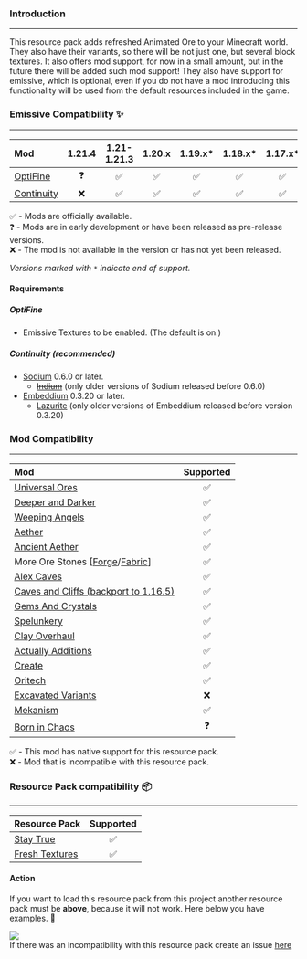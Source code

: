 ### Introduction
<hr>

This resource pack adds refreshed Animated Ore to your Minecraft world. They also have their variants, so there will be not just one, but several block textures. It also offers mod support, for now in a small amount, but in the future there will be added such mod support! They also have support for emissive, which is optional, even if you do not have a mod introducing this functionality will be used from the default resources included in the game.

### Emissive Compatibility ✨
<hr>

| Mod                                              | 1.21.4 | 1.21-1.21.3 | 1.20.x | 1.19.x* | 1.18.x* | 1.17.x* | 1.16.x* |
| :----------------------------------------------- | :----: | :----: | :----: | :----: | :----: | :----: | :----:
| [OptiFine](https://optifine.net/downloads)       |  ❓  |  ✅  |  ✅  |  ✅  |  ✅  |  ✅  |  ✅  |
| [Continuity](https://modrinth.com/mod/continuity)|  ❌  |  ✅  |  ✅  |  ✅  |  ✅  |  ✅  |  ❌  |

✅ - Mods are officially available. <br>
❓ - Mods are in early development or have been released as pre-release versions. <br>
❌ - The mod is not available in the version or has not yet been released.

*Versions marked with `*` indicate end of support.*

<h4>Requirements</h4>
<h5>OptiFine</h5>

- Emissive Textures to be enabled. (The default is on.)
<h5>Continuity (recommended)</h5>

- [Sodium](https://modrinth.com/mod/sodium) 0.6.0 or later.
    - ~~[Indium](https://modrinth.com/mod/indium)~~ (only older versions of Sodium released before 0.6.0)
- [Embeddium](https://modrinth.com/mod/embeddium) 0.3.20 or later.
    - ~~[Lazurite](https://www.curseforge.com/minecraft/mc-mods/lazurite)~~ (only older versions of Embeddium released before version 0.3.20)
### Mod Compatibility
<hr>

| Mod                                                                                                                         | Supported | 
| :-------------------------------------------------------------------------------------------------------------------------- | :-------: | 
| [Universal Ores](https://modrinth.com/mod/universal_ores)                                                                   |  ✅  |  
| [Deeper and Darker](https://modrinth.com/mod/deeperdarker)                                                                  |  ✅  |
| [Weeping Angels](https://www.curseforge.com/minecraft/mc-mods/weeping-angels-mod)                                           |  ✅  | 
| [Aether](https://modrinth.com/mod/aether)                                                                                   |  ✅  | 
| [Ancient Aether](https://modrinth.com/mod/ancient-aether)                                                                   |  ✅  |
| More Ore Stones [[Forge](https://www.curseforge.com/minecraft/mc-mods/mores-forge)/[Fabric](https://modrinth.com/mod/mores)]|  ✅  |
| [Alex Caves](https://modrinth.com/mod/alexs-caves)                                                                          |  ✅  |
| [Caves and Cliffs (backport to 1.16.5)](https://www.curseforge.com/minecraft/mc-mods/caves-and-cliffs-backport)             |  ✅  |
| [Gems And Crystals](https://www.curseforge.com/minecraft/mc-mods/gems-and-crystals)                                         |  ✅  |
| [Spelunkery](https://modrinth.com/mod/spelunkery)                                                                           |  ✅  |
| [Clay Overhaul](https://www.curseforge.com/minecraft/mc-mods/clay-overhaul)                                                 |  ✅  |
| [Actually Additions](https://www.curseforge.com/minecraft/mc-mods/actually-additions)                                       |  ✅  |
| [Create](https://www.curseforge.com/minecraft/mc-mods/create)                                                               |  ✅  |
| [Oritech](https://www.curseforge.com/minecraft/mc-mods/oritech)                                                             |  ✅  |
| [Excavated Variants](https://modrinth.com/mod/excavated_variants)                                                           |  ❌  |
| [Mekanism](https://www.curseforge.com/minecraft/mc-mods/mekanism)                                                           |  ✅  |
| [Born in Chaos](https://www.curseforge.com/minecraft/mc-mods/born-in-chaos)                                                 |  ❓  |
✅️ - This mod has native support for this resource pack. <br>
❌ - Mod that is incompatible with this resource pack.
### Resource Pack compatibility 📦
<hr>

| Resource Pack                                                            | Supported |
| :----------------------------------------------------------------------- | :-------: |            
| [Stay True](https://www.curseforge.com/minecraft/texture-packs/stay-true)|    ✅    |  
| [Fresh Textures](https://modrinth.com/resourcepack/fresh-textures)       |    ✅    |

<h4>Action</h4>

If you want to load this resource pack from this project another resource pack must be **above**, because it will not work. Here below you have examples. 🔽

![](https://i.imgur.com/kQmjf5U.png)
<br>
If there was an incompatibility with this resource pack create an issue [here](https://github.com/raspberrygitq/Animated-Ore/issues)
